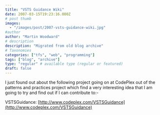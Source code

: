 ```yaml
---
title: "VSTS Guidance Wiki"
date: 2007-03-15T19:23:16.000Z
# post thumb
images:
  - "/images/post/2007-vsts-guidance-wiki.jpg"
#author
author: "Martin Woodward"
# description
description: "Migrated from old blog archive"
# Taxonomies
categories: ["tfs", "web", "programming"]
tags: ["blog", "archive"]
type: "regular" # available type (regular or featured)
draft: false
---
```

I just found out about the following project going on at CodePlex out of the patterns and practices project which find a very interesting idea that I am going to try and find out if I can contribute to:-  

VSTSGuidance: [http://www.codeplex.com/VSTSGuidance](http://www.codeplex.com/VSTSGuidance)